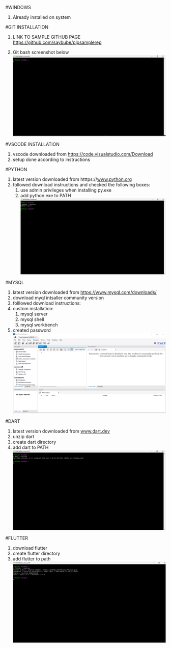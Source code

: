 #WINDOWS
1. Already installed on system

#GIT INSTALLATION
1. LINK TO SAMPLE GITHUB PAGE
https://github.com/saybube/plpsamplerep

2. Git bash screenshot below
![alt text](<GITHUB SS.png>)


#VSCODE INSTALLATION
1. vscode downloaded from https://code.visualstudio.com/Download
2. setup done according to instructions



#PYTHON
1. latest version downloaded from htttps://www.python.org
2. followed download instructions and checked the following boxes:
    1. use admin privileges when installing py.exe
    2. add python.exe to PATH
![alt text](<python ss.png>)



#MYSQL
1. latest version downloaded from https://www.mysql.com/downloads/
2. download myql intsaller community version
3. folllowed download instructions:
4. custom installation:
    1. mysql server
    2. mysql shell
    3. mysql workbench
5. created password
![alt text](<mysql workbench ss.png>)




#DART
1. latest version downloaded from www.dart.dev
2. unzip dart
3. create dart directory
4. add dart to PATH
![alt text](<dart ss.png>)




#FLUTTER
1. download flutter
2. create flutter directory
3. add flutter to path
![alt text](image.png)


    

